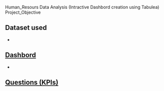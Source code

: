 Human_Resours Data Analysis (Intractive Dashbord creation using Tabulea)
Project_Objective 
## Dataset used 
- <a href= "https://github.com/Solanedd/HR/blob/main/HumanResources.csv">
## Dashbord 
- <a href= "https://github.com/Solanedd/HR/blob/main/HR%20Dashboard2.twbx">
## Questions (KPIs)
